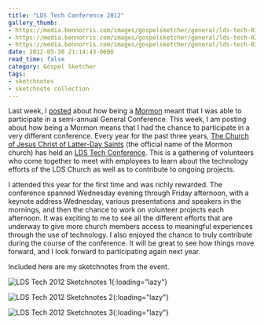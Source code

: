 ```yaml
---
title: "LDS Tech Conference 2012"
gallery_thumb: 
- https://media.bennorris.com/images/gospelsketcher/general/lds-tech-01.jpg
- https://media.bennorris.com/images/gospelsketcher/general/lds-tech-02.jpg
- https://media.bennorris.com/images/gospelsketcher/general/lds-tech-03.jpg
date: 2012-05-30 21:14:43-0600
read_time: false
category: Gospel Sketcher
tags:
- sketchnotes
- sketchnote collection
---
```


Last week, I <a title="LDS General Conference Sketchnotes April 2012" href="https://bennorris.com/2012/04/05/lds-general-conference">posted</a> about how being a <a href="http://mormon.org" target="_blank">Mormon</a> meant that I was able to participate in a semi-annual General Conference. This week, I am posting about how being a Mormon means that I had the chance to participate in a very different conference. Every year for the past three years, <a href="http://www.lds.org/" target="_blank">The Church of Jesus Christ of Latter-Day Saints</a> (the official name of the Mormon church) has held an <a href="http://tech.lds.org/wiki/LDSTech_Conference" target="_blank">LDS Tech Conference</a>. This is a gathering of volunteers who come together to meet with employees to learn about the technology efforts of the LDS Church as well as to contribute to ongoing projects.

I attended this year for the first time and was richly rewarded. The conference spanned Wednesday evening through Friday afternoon, with a keynote address Wednesday, various presentations and speakers in the mornings, and then the chance to work on volunteer projects each afternoon. It was exciting to me to see all the different efforts that are underway to give more church members access to meaningful experiences through the use of technology. I also enjoyed the chance to truly contribute during the course of the conference. It will be great to see how things move forward, and I look forward to participating again next year.

Included here are my sketchnotes from the event.

![LDS Tech 2012 Sketchnotes 1](https://media.bennorris.com/images/gospelsketcher/general/lds-tech-01.jpg){:loading="lazy"}

![LDS Tech 2012 Sketchnotes 2](https://media.bennorris.com/images/gospelsketcher/general/lds-tech-02.jpg){:loading="lazy"}

![LDS Tech 2012 Sketchnotes 3](https://media.bennorris.com/images/gospelsketcher/general/lds-tech-03.jpg){:loading="lazy"}
